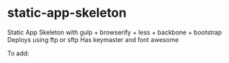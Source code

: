# static-app-skeleton
Static App Skeleton with gulp + browserify + less + backbone + bootstrap
Deploys using ftp or sftp
Has keymaster and font awesome

To add:
